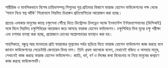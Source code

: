 শারীরিক ও মানসিকভাবে বিশেষ চাহিদাসম্পন্ন শিশুদের সুপ্ত প্রতিভার বিকাশে ফারাজ হোসেন ফাউন্ডেশনের পক্ষ থেকে ‘সাহস নিয়ে স্বপ্ন আঁকি’ শিরোনামে নিয়মিত চিত্রাঙ্কন প্রতিযোগিতার আয়োজন করা হচ্ছে।

প্রত্যন্ত এলাকার মানুষের কাছে চক্ষুসেবা পৌঁছে দিতে ডিস্ট্রেসড চিলড্রেন অ্যান্ড ইনফ্যান্টস ইন্টারন্যাশনালের (ডিসিআই) সঙ্গে মিলে নিয়মিত চক্ষুশিবিরের আয়োজন করে আসছে ফারাজ হোসেন ফাউন্ডেশন। চক্ষুশিবিরে বিনা মূল্যে চক্ষু পরীক্ষা এবং চশমার ব্যবস্থা করা হচ্ছে, প্রয়োজনে চোখের অস্ত্রোপচারের ব্যবস্থাও করা হয়।

সাহসিকতা, বন্ধুত্ব আর মানবতার প্রতি ফারাজের মূল্যবোধ সর্বত্র ছড়িয়ে দিতে ফারাজ হোসেন ফাউন্ডেশন কাজ করছে বলে জানান ফাউন্ডেশনের সেক্রেটারি জেনারেল বিনয় দাস। তিনি *প্রথম আলো*কে বলেন, যেখানেই বঞ্চিত ও অসহায় মানুষ, সেখানেই কাজ করছে ফারাজ হোসেন ফাউন্ডেশন। জাতি, ধর্ম, বর্ণ ও লিঙ্গের কথা বিবেচনায় না নিয়ে মানুষের কল্যাণে কাজ করছে ফাউন্ডেশনটি।
